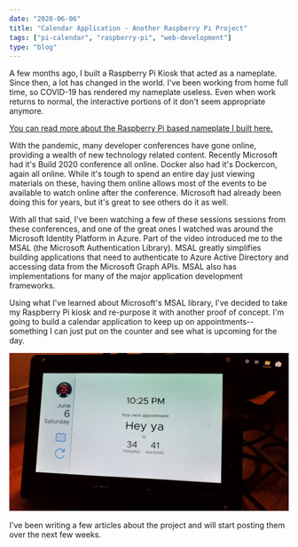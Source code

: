 ```yaml
---
date: "2020-06-06"
title: "Calendar Application - Another Raspberry Pi Project"
tags: ["pi-calendar", "raspberry-pi", "web-development"]
type: "blog"
---
```


A few months ago, I built a Raspberry Pi Kiosk that acted as a nameplate. Since then, a lot has changed in the world. I've been working from home full time, so COVID-19 has rendered my nameplate useless. Even when work returns to normal, the interactive portions of it don't seem appropriate anymore.

[You can read more about the Raspberry Pi based nameplate I built here.](/projects/pi-plate/)

With the pandemic, many developer conferences have gone online, providing a wealth of new technology related content. Recently Microsoft had it's Build 2020 conference all online. Docker also had it's Dockercon, again all online. While it's tough to spend an entire day just viewing materials on these, having them online allows most of the events to be available to watch online after the conference. Microsoft had already been doing this for years, but it's great to see others do it as well.

With all that said, I've been watching a few of these sessions sessions from these conferences, and one of the great ones I watched was around the Microsoft Identity Platform in Azure. Part of the video introduced me to the MSAL (the Microsoft Authentication Library). MSAL greatly simplifies building applications that need to authenticate to Azure Active Directory and accessing data from the Microsoft Graph APIs. MSAL also has implementations for many of the major application development frameworks.

Using what I've learned about Microsoft's MSAL library, I've decided to take my Raspberry Pi kiosk and re-purpose it with another proof of concept. I'm going to build a calendar application to keep up on appointments-- something I can just put on the counter and see what is upcoming for the day.

![Calendar](../images/raspberry-pi-calendar.jpg)

I've been writing a few articles about the project and will start posting them over the next few weeks.
